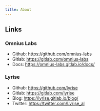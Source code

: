 ```yaml
---
title: About
---
```


## Links

### Omnius Labs

+ Github: https://github.com/omnius-labs
+ Gitlab: https://gitlab.com/omnius-labs
+ Docs: https://omnius-labs.gitlab.io/docs/

### Lyrise

+ Github: https://github.com/lyrise
+ Gitlab: https://gitlab.com/lyrise
+ Blog: https://lyrise.gitlab.io/blog/
+ Twitter: https://twitter.com/Lyrise_al
